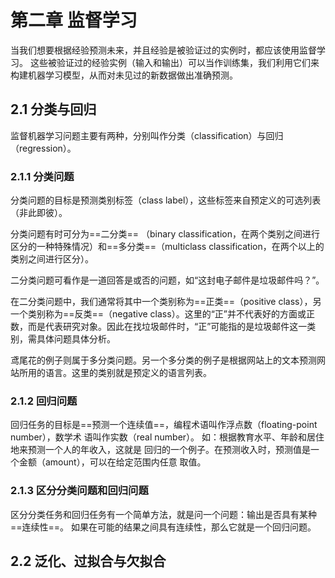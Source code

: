 # 第二章 监督学习

当我们想要根据经验预测未来，并且经验是被验证过的实例时，都应该使用监督学习。
这些被验证过的经验实例（输入和输出）可以当作训练集，我们利用它们来构建机器学习模型，从而对未见过的新数据做出准确预测。

## 2.1 分类与回归

监督机器学习问题主要有两种，分别叫作分类（classification）与回归（regression）。

### 2.1.1 分类问题

分类问题的目标是预测类别标签（class label），这些标签来自预定义的可选列表（非此即彼）。

分类问题有时可分为==二分类== （binary classification，在两个类别之间进行区分的一种特殊情况）和==多分类==（multiclass  classification，在两个以上的类别之间进行区分）。

二分类问题可看作是一道回答是或否的问题，如“这封电子邮件是垃圾邮件吗？”。

在二分类问题中，我们通常将其中一个类别称为==正类==（positive class），另一个类别称为==反类==（negative class）。这里的“正”并不代表好的方面或正数，而是代表研究对象。因此在找垃圾邮件时，“正”可能指的是垃圾邮件这一类别，需具体问题具体分析。

鸢尾花的例子则属于多分类问题。另一个多分类的例子是根据网站上的文本预测网站所用的语言。这里的类别就是预定义的语言列表。

### 2.1.2 回归问题

回归任务的目标是==预测一个连续值==，编程术语叫作浮点数（floating-point number），数学术 语叫作实数（real number）。
如：根据教育水平、年龄和居住地来预测一个人的年收入，这就是 回归的一个例子。在预测收入时，预测值是一个金额（amount），可以在给定范围内任意 取值。

### 2.1.3 区分分类问题和回归问题

区分分类任务和回归任务有一个简单方法，就是问一个问题：输出是否具有某种==连续性==。 如果在可能的结果之间具有连续性，那么它就是一个回归问题。

## 2.2 泛化、过拟合与欠拟合